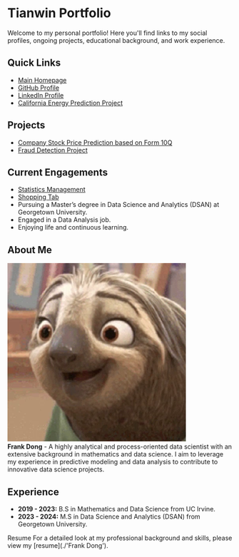 # Tianwin Portfolio

Welcome to my personal portfolio! Here you'll find links to my social profiles, ongoing projects, educational background, and work experience.

## Quick Links
- [Main Homepage](./index.html)
- [GitHub Profile](https://github.com/tianwin)
- [LinkedIn Profile](https://www.linkedin.com/in/frank-dong-875831232/)
- [California Energy Prediction Project](https://github.com/tianwin/EnergyPredictionCA)

## Projects
- [Company Stock Price Prediction based on Form 10Q](./repositories/dsan-5000-project-Tian-ing/dsan-website/5000-website/_site/index.html)
- [Fraud Detection Project](./repositories/dsan-5000-project-Tian-ing/dsan-website/index.html)

## Current Engagements
- [Statistics Management](https://tianwin.georgetown.domains/stats1/)
- [Shopping Tab](https://tianwin.georgetown.domains/shop/)
- Pursuing a Master’s degree in Data Science and Analytics (DSAN) at Georgetown University.
- Engaged in a Data Analysis job.
- Enjoying life and continuous learning.

## About Me
![Frank's Portrait](./67558253.png)  
**Frank Dong** - A highly analytical and process-oriented data scientist with an extensive background in mathematics and data science. I aim to leverage my experience in predictive modeling and data analysis to contribute to innovative data science projects.

## Experience
- **2019 - 2023:** B.S in Mathematics and Data Science from UC Irvine.
- **2023 - 2024:** M.S in Data Science and Analytics (DSAN) from Georgetown University.

Resume
For a detailed look at my professional background and skills, please view my [resume](./'Frank Dong').
